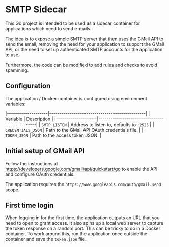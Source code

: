 # SMTP Sidecar

This Go project is intended to be used as a sidecar container for applications which need to send e-mails.

The idea is to expose a simple SMTP server that then uses the GMail API to send the email, removing
the need for your application to support the GMail API, or the need to set up authenticated SMTP
accounts for the application to use.

Furthermore, the code can be modified to add rules and checks to avoid spamming.

## Configuration

The application / Docker container is configured using environment variables:

|--------------------|-----------------------------------------------|
| Variable           | Description                                   |
|--------------------|-----------------------------------------------|
| `SMTP_LISTEN`      | Address to listen to, defaults to `:2525`     |
| `CREDENTIALS_JSON` | Path to the GMail API OAuth credentials file. |
| `TOKEN_JSON`       | Path to the access token JSON.                |

## Initial setup of GMail API

Follow the instructions at https://developers.google.com/gmail/api/quickstart/go to enable the API
and configure OAuth credentials.

The application requires the `https://www.googleapis.com/auth/gmail.send` scope.

## First time login

When logging in for the first time, the application outputs an URL that you need to open
to grant access.  It also spins up a local web server to capture the token response on a
random port.  This can be tricky to do in a Docker container.  To work around this, run
the application once outside the container and save the `token.json` file.
